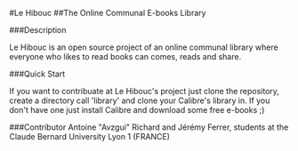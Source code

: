 #Le Hibouc
##The Online Communal E-books Library

###Description

Le Hibouc is an open source project of an online communal library
where everyone who likes to read books can comes, reads and share.

###Quick Start

If you want to contribuate at Le Hibouc's project just clone the
repository, create a directory call 'library' and clone your
Calibre's library in. If you don't have one just install Calibre
and download some free e-books ;)

###Contributor
Antoine "Avzgui" Richard and Jérémy Ferrer, students at the
Claude Bernard University Lyon 1 (FRANCE) 

